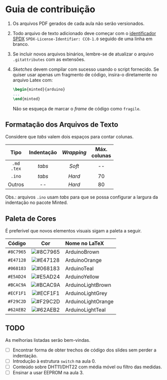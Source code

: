<!-- SPDX-License-Identifier: CC0-1.0 -->

# Guia de contribuição

1. Os arquivos PDF gerados de cada aula não serão versionados.
1. Todo arquivo de texto adicionado deve começar com o [identificador SPDX](https://spdx.dev/ids) `SPDX-License-Identifier: CC0-1.0` seguido de uma linha em branco.
1. Se incluir novos arquivos binários, lembre-se de atualizar o arquivo `.gitattributes` com as extensões.
1. *Sketches* devem compilar com sucesso usando o script fornecido. Se quiser usar apenas um fragmento de código, insira-o diretamente no arquivo Latex com:

	```tex
	\begin{minted}{arduino}
	...
	\end{minted}
	```

	Não se esqueça de marcar o *frame* de código como `fragile`.

## Formatação dos Arquivos de Texto

Considere que *tabs* valem dois espaços para contar colunas.

|Tipo           |Indentação|*Wrapping*|Máx.<br>colunas|
|:-------------:|:--------:|:--------:|:-------------:|
|`.md`<br>`.tex`|*tabs*    |*Soft*    |--             |
|`.ino`         |*tabs*    |*Hard*    |70             |
|Outros         |--        |*Hard*    |80             |

Obs.: arquivos `.ino` usam *tabs* para que se possa configurar a largura da indentação no pacote Minted.

## Paleta de Cores

É preferível que novos elementos visuais sigam a paleta a seguir.

|Código   |Cor                                                     |Nome no LaTeX     |
|:-------:|:------------------------------------------------------:|:-----------------|
|`#8C7965`|![#8C7965](https://placehold.it/15/8C7965/000000?text=+)|ArduinoBrown      |
|`#E47128`|![#E47128](https://placehold.it/15/E47128/000000?text=+)|ArduinoOrange     |
|`#068183`|![#068183](https://placehold.it/15/068183/000000?text=+)|ArduinoTeal       |
|`#E5AD24`|![#E5AD24](https://placehold.it/15/E5AD24/000000?text=+)|ArduinoYellow     |
|`#BCAC9A`|![#BCAC9A](https://placehold.it/15/BCAC9A/000000?text=+)|ArduinoLightBrown |
|`#ECF1F1`|![#ECF1F1](https://placehold.it/15/ECF1F1/000000?text=+)|ArduinoLightGrey  |
|`#F29C2D`|![#F29C2D](https://placehold.it/15/F29C2D/000000?text=+)|ArduinoLightOrange|
|`#62AEB2`|![#62AEB2](https://placehold.it/15/62AEB2/000000?text=+)|ArduinoLightTeal  |

## TODO

As melhorias listadas serão bem-vindas.

- [ ] Encontrar forma de obter trechos de código dos slides sem perder a indentação.
- [ ] Introdução à estrutura `switch` na aula 0.
- [ ] Conteúdo sobre DHT11/DHT22 com média móvel ou filtro das medidas.
- [ ] Ensinar a usar EEPROM na aula 3.
